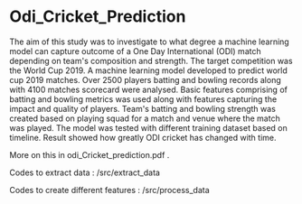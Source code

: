 # Odi_Cricket_Prediction
The aim of this study was to investigate to what degree a machine learning model can capture outcome of a One Day International (ODI) match depending on team's composition and strength. The target competition was the World Cup 2019. A machine learning model developed to predict world cup 2019 matches. Over 2500 players batting and bowling records along with 4100 matches scorecard were analysed.  Basic features comprising of batting and bowling metrics was used along with features capturing the impact and quality of players. Team's batting and bowling strength was created based on playing squad for a match and venue where the match was played. 
The model was tested with different training dataset based on timeline. Result showed how greatly ODI cricket has changed with time.  

More on this in odi_Cricket_prediction.pdf .

Codes to extract data : /src/extract_data


Codes to create different features : /src/process_data
